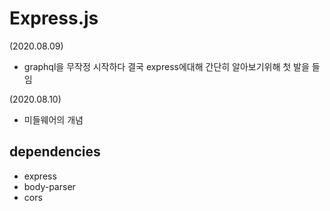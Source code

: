 # Express.js

(2020.08.09)

- graphql을 무작정 시작하다 결국 express에대해 간단히 알아보기위해 첫 발을 들임

(2020.08.10)

- 미들웨어의 개념

## dependencies

- express
- body-parser
- cors
